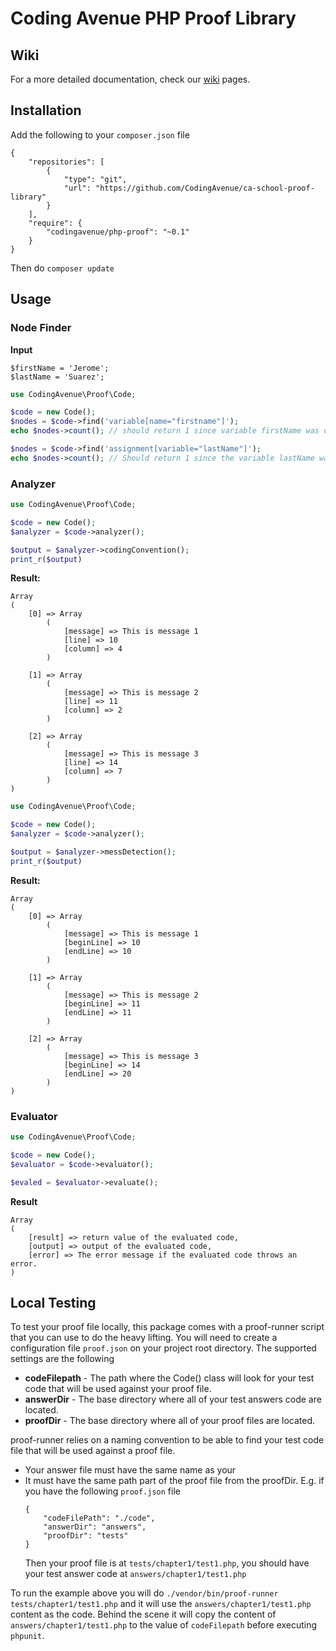 # Coding Avenue PHP Proof Library

## Wiki

For a more detailed documentation, check our [wiki](https://github.com/CodingAvenue/ca-school-proof-library/wiki) pages.

## Installation

Add the following to your `composer.json` file

```
{
    "repositories": [
        {
            "type": "git",
            "url": "https://github.com/CodingAvenue/ca-school-proof-library"
        }
    ],
    "require": {
        "codingavenue/php-proof": "~0.1"
    }
}
```

Then do `composer update`

## Usage

### Node Finder

**Input**
```
$firstName = 'Jerome';
$lastName = 'Suarez';
```

```php
use CodingAvenue\Proof\Code;

$code = new Code();
$nodes = $code->find('variable[name="firstname"]');
echo $nodes->count(); // should return 1 since variable firstName was only used once.

$nodes = $code->find('assignment[variable="lastName"]');
echo $nodes->count(); // Should return 1 since the variable lastName was assigned only once.
```

### Analyzer

```php
use CodingAvenue\Proof\Code;

$code = new Code();
$analyzer = $code->analyzer();

$output = $analyzer->codingConvention();
print_r($output)
```

**Result:**
```
Array
(
    [0] => Array
        (
            [message] => This is message 1
            [line] => 10
            [column] => 4
        )

    [1] => Array
        (
            [message] => This is message 2
            [line] => 11
            [column] => 2
        )

    [2] => Array
        (
            [message] => This is message 3
            [line] => 14
            [column] => 7
        )
)
```

```php
use CodingAvenue\Proof\Code;

$code = new Code();
$analyzer = $code->analyzer();

$output = $analyzer->messDetection();
print_r($output)
```

**Result:**
```
Array
(
    [0] => Array
        (
            [message] => This is message 1
            [beginLine] => 10
            [endLine] => 10
        )

    [1] => Array
        (
            [message] => This is message 2
            [beginLine] => 11
            [endLine] => 11
        )

    [2] => Array
        (
            [message] => This is message 3
            [beginLine] => 14
            [endLine] => 20
        )
)
```

### Evaluator

```php
use CodingAvenue\Proof\Code;

$code = new Code();
$evaluator = $code->evaluator();

$evaled = $evaluator->evaluate();
```

**Result**
```
Array
(
    [result] => return value of the evaluated code,
    [output] => output of the evaluated code,
    [error] => The error message if the evaluated code throws an error.
)
```

## Local Testing

To test your proof file locally, this package comes with a proof-runner script that you can use to do the heavy lifting.
You will need to create a configuration file `proof.json` on your project root directory. The supported settings are the following

 - **codeFilepath** - The path where the Code() class will look for your test code that will be used against your proof file.
 - **answerDir**    - The base directory where all of your test answers code are located.
 - **proofDir**     - The base directory where all of your proof files are located.

proof-runner relies on a naming convention to be able to find your test code file that will be used against a proof file.

 * Your answer file must have the same name as your
 * It must have the same path part of the proof file from the proofDir. E.g. if you have the following `proof.json` file
    ```
    {
        "codeFilePath": "./code",
        "answerDir": "answers",
        "proofDir": "tests"
    }
    ```
    Then your proof file is at `tests/chapter1/test1.php`, you should have your test answer code at `answers/chapter1/test1.php`

To run the example above you will do `./vendor/bin/proof-runner tests/chapter1/test1.php` and it will use the `answers/chapter1/test1.php` content as the code.
Behind the scene it will copy the content of `answers/chapter1/test1.php` to the value of `codeFilepath` before executing `phpunit`.
